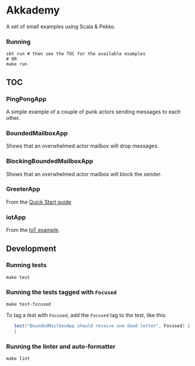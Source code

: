 # Akkademy
A set of small examples using Scala & Pekko.

### Running
    sbt run # then see the TOC for the available examples
    # OR
    make run

## TOC

### PingPongApp
A simple example of a couple of punk actors sending messages to each other.

### BoundedMailboxApp
Shows that an overwhelmed actor mailbox will drop messages.

### BlockingBoundedMailboxApp
Shows that an overwhelmed actor mailbox will block the sender.

### GreeterApp
From the [Quick Start guide](https://github.com/apache/pekko-quickstart-scala.g8/blob/main/src/main/g8/src/main/scala/%24package%24/PekkoQuickstart.scala).

### iotApp
From the [IoT example](https://doc.akka.io/docs/akka/current/typed/guide/tutorial_1.html).


## Development

### Running tests
    make test

### Running the tests tagged with `Focused`
    make test-focused

To tag a test with `Focused`, add the `Focused` tag to the test, like this:
```scala
   test("BoundedMailboxApp should receive one dead letter", Focused) {
   }
```

### Running the linter and auto-formatter
    make lint

